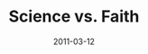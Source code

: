 ---
layout: message
category: message
series: "Heavy-Weights"
title: "Science vs. Faith"
date: 2011-03-12
audio-description: "Learn who we are by looking at what we brought with us to our new home. "
audio: ""
audio-title: "Unpacking "
audio-duration: "&#58;"
audio-description: "We'll be wrestling with the question of how you can believe the Bible when it seems to stand in opposition to modern science."
audio: "http://s3.amazonaws.com/crossroadsaudiomessages/heavyweights05.mp3"
audio-title: "Science vs. Faith"
audio-duration: "45&#58;26"
program-description: "Science vs. Faith Program"
program: "http://www.crossroads.net/players/media/hq/03_12-13_11Program.pdf"
program-title: "Science vs. Faith"
video-description: "We'll be wrestling with the question of how you can believe the Bible when it seems to stand in opposition to modern science."
video-title: "Science vs. Faith"
video: "https://s3.amazonaws.com/crossroadsvideomessages/heavyweights05.mp4"
---